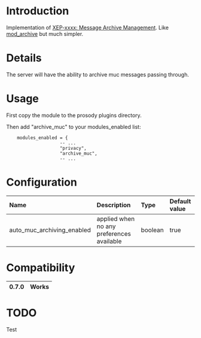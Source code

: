 # Introduction #

Implementation of [XEP-xxxx: Message Archive Management](http://matthewwild.co.uk/uploads/message-archive-management.html). Like [mod\_archive](mod_archive.md) but much simpler.

# Details #

The server will have the ability to archive muc messages passing through.

# Usage #

First copy the module to the prosody plugins directory.

Then add "archive\_muc" to your modules\_enabled list:
```
    modules_enabled = {
                    -- ...
                    "privacy",
                    "archive_muc",
                    -- ...
```

# Configuration #

| **Name** | **Description** | **Type** | **Default value** |
|:---------|:----------------|:---------|:------------------|
| auto\_muc\_archiving\_enabled | applied when no any preferences available | boolean  | true              |

# Compatibility #
| 0.7.0 | Works |
|:------|:------|

# TODO #
Test



